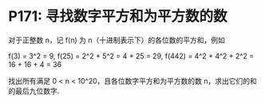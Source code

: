 # P171: 寻找数字平方和为平方数的数

对于正整数 n，记 f(n) 为 n（十进制表示下）的各位数的平方和，例如

f(3) = 3^2 = 9,
f(25) = 2^2 + 5^2 = 4 + 25 = 29,
f(442) = 4^2 + 4^2 + 2^2 = 16 + 16 + 4 = 36

找出所有满足 0 < n < 10^20，且各位数字平方和为平方数的数 n，求出它们的和的最后九位数字.





